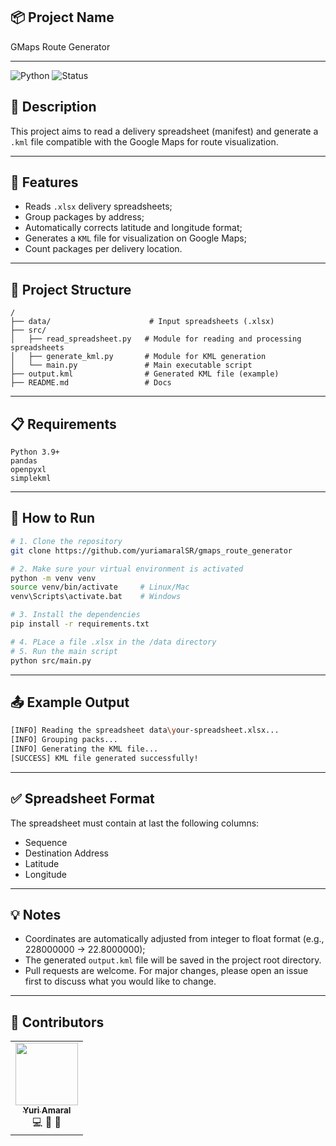 ## 📦  Project Name
GMaps Route Generator

---

![Python](https://img.shields.io/badge/python-3.9+-blue.svg)
![Status](https://img.shields.io/badge/status-active-brightgreen)


## 📝 Description   
This project aims to read a delivery spreadsheet (manifest) and generate a `.kml` file compatible with the Google Maps for route visualization.

---

## 🧰 Features
- Reads `.xlsx` delivery spreadsheets;
- Group packages by address;
- Automatically corrects latitude and longitude format;
- Generates a `KML` file for visualization on Google Maps;
- Count packages per delivery location.

---

## 📂 Project Structure
```
/
├── data/                      # Input spreadsheets (.xlsx)
├── src/
│   ├── read_spreadsheet.py   # Module for reading and processing spreadsheets
│   ├── generate_kml.py       # Module for KML generation
│   └── main.py               # Main executable script
├── output.kml                # Generated KML file (example)
├── README.md                 # Docs
```

---

## 📋 Requirements
```
Python 3.9+
pandas
openpyxl
simplekml
```

---

## 🚀 How to Run
```bash
# 1. Clone the repository
git clone https://github.com/yuriamaralSR/gmaps_route_generator

# 2. Make sure your virtual environment is activated
python -m venv venv
source venv/bin/activate     # Linux/Mac
venv\Scripts\activate.bat    # Windows

# 3. Install the dependencies
pip install -r requirements.txt

# 4. PLace a file .xlsx in the /data directory
# 5. Run the main script
python src/main.py
```

---

## 📤 Example Output
```bash
[INFO] Reading the spreadsheet data\your-spreadsheet.xlsx...
[INFO] Grouping packs...
[INFO] Generating the KML file...
[SUCCESS] KML file generated successfully!
```

---

## ✅ Spreadsheet Format
The spreadsheet must contain at last the following columns:
- Sequence
- Destination Address
- Latitude
- Longitude

---

## 💡 Notes
- Coordinates are automatically adjusted from integer to float format (e.g., 228000000 -> 22.8000000);
- The generated `output.kml` file will be saved in the project root directory.
- Pull requests are welcome. For major changes, please open an issue first to discuss what you would like to change.

---

## 👥 Contributors

<table>
  <tr>
    <td align="center"><a href="https://github.com/yuriamaralSR"><img src="https://avatars.githubusercontent.com/yuriamaralSR" width="100px;" alt=""/><br /><sub><b>Yuri Amaral</b></sub></a><br />💻 📝 🚀</td>
  </tr>
</table>